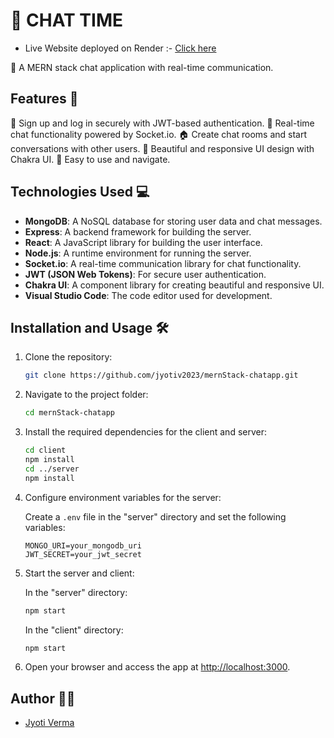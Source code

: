 
# 🚀  CHAT TIME 
 
 - Live Website deployed on Render :- [Click here](https://chat-app-fpwg.onrender.com)

📢 A MERN stack chat application with real-time communication.

## Features 🌟

 🔐 Sign up and log in securely with JWT-based authentication.
 💬 Real-time chat functionality powered by Socket.io.
 🏠 Create chat rooms and start conversations with other users.
 🌈 Beautiful and responsive UI design with Chakra UI.
 🚀 Easy to use and navigate.

## Technologies Used 💻

- **MongoDB**: A NoSQL database for storing user data and chat messages.
- **Express**: A backend framework for building the server.
- **React**: A JavaScript library for building the user interface.
- **Node.js**: A runtime environment for running the server.
- **Socket.io**: A real-time communication library for chat functionality.
- **JWT (JSON Web Tokens)**: For secure user authentication.
- **Chakra UI**: A component library for creating beautiful and responsive UI.
- **Visual Studio Code**: The code editor used for development.

## Installation and Usage 🛠️

1. Clone the repository:

   ```bash
   git clone https://github.com/jyotiv2023/mernStack-chatapp.git
   ```

2. Navigate to the project folder:

   ```bash
   cd mernStack-chatapp
   ```

3. Install the required dependencies for the client and server:

   ```bash
   cd client
   npm install
   cd ../server
   npm install
   ```

4. Configure environment variables for the server:

   Create a `.env` file in the "server" directory and set the following variables:

   ```
   MONGO_URI=your_mongodb_uri
   JWT_SECRET=your_jwt_secret
   ```

5. Start the server and client:

   In the "server" directory:

   ```bash
   npm start
   ```

   In the "client" directory:

   ```bash
   npm start
   ```

6. Open your browser and access the app at [http://localhost:3000](http://localhost:3000).

## Author 👩‍💻

- [Jyoti Verma](https://github.com/jyotiv2023)

```
